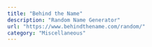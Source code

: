 ```yaml
---
title: "Behind the Name"
description: "Random Name Generator"
url: "https://www.behindthename.com/random/"
category: "Miscellaneous"
---
```

